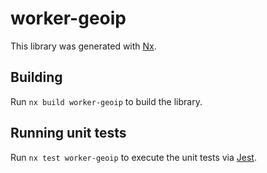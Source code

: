 # worker-geoip

This library was generated with [Nx](https://nx.dev).

## Building

Run `nx build worker-geoip` to build the library.

## Running unit tests

Run `nx test worker-geoip` to execute the unit tests via [Jest](https://jestjs.io).

